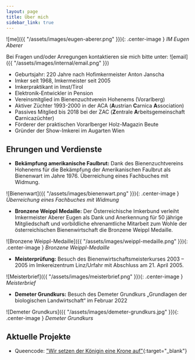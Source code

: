 ```yaml
---
layout: page
title: Über mich
sidebar_link: true
---
```


![me]({{ "/assets/images/eugen-aberer.png" }}){: .center-image }
*IM Eugen Aberer*

Bei Fragen und/oder Anregungen kontaktieren sie mich bitte unter:
![email]({{ "/assets/images/internal/email.png" }})

- Geburtsjahr: 220 Jahre nach Hofimkermeister Anton Janscha
- Imker seit 1968, Imkermeister seit 2005
- Imkerpraktikant in Imst/Tirol
- Elektronik-Entwickler in Pension
- Vereinsmitglied im Bienenzuchtverein Hohenems (Vorarlberg)
- Aktiver Züchter 1993-2000 in der ACA (**A**ustrian **C**arnica **A**ssociation)
- Passives Mitglied bis 2018 bei der ZAC (**Z**entrale **A**rbeitsgemeinschaft **C**arnicazüchter)
- Förderer der praktischen Vorarlberger Holz-Magazin Beute
- Gründer der Show-Imkerei im Augarten Wien

## Ehrungen und Verdienste
- **Bekämpfung amerikanische Faulbrut:** Dank des Bienenzuchtvereins Hohenems für die Bekämpfung der Amerikanischen Faulbrut als Bienenwart im Jahre 1976. Überreichung eines Fachbuches mit Widmung.

![Bienenwart]({{ "/assets/images/bienenwart.png" }}){: .center-image }
*Überreichung eines Fachbuches mit Widmung*

- **Bronzene Weippl Medaille:** Der Österreichische Imkerbund verleiht Imkermeister Aberer Eugen als Dank und Anerkennung für 50 jährige Mitgliedschaft und vorbildliche ehrenamtliche Mitarbeit zum Wohle der österreichischen Bienenwirtschaft die Bronzene Weippl Medaille.

![Bronzene Weippl-Medaille]({{ "/assets/images/weippl-medaille.png" }}){: .center-image }
*Bronzene Weippl-Medaille*

- **Meisterprüfung:** Besuch des Bienenwirtschaftsmeisterkurses 2003 – 2005 im Imkereizentrum Linz/Urfahr mit Abschluss am 21. April 2005.

![Meisterbrief]({{ "/assets/images/meisterbrief.png" }}){: .center-image }
*Meisterbrief*

- **Demeter Grundkurs:** Besuch des Demeter Grundkurs „Grundlagen der biologischen Landwirtschaft“ im Februar 2022

![Demeter Grundkurs]({{ "/assets/images/demeter-grundkurs.jpg" }}){: .center-image }
*Demeter Grundkurs*

## Aktuelle Projekte

- Queencode: 
["Wir setzen der Königin eine Krone auf"](https://www.biene-oesterreich.at/queen-code-wir-setzen-der-koenigin-eine-krone-auf+2500+1136954){:target="_blank"}